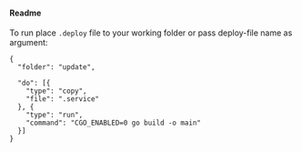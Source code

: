 #### Readme
To run place ```.deploy``` file to your working folder or pass deploy-file name as argument:
```
{
  "folder": "update",

  "do": [{
    "type": "copy",
    "file": ".service"
  }, {
    "type": "run",
    "command": "CGO_ENABLED=0 go build -o main"
  }]
}
```